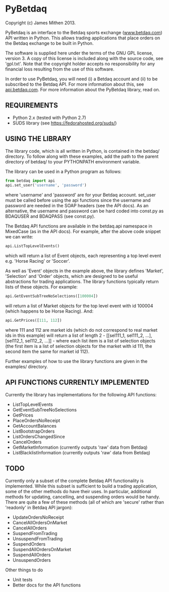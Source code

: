 PyBetdaq
========

Copyright (c) James Mithen 2013.

PyBetdaq is an interface to the Betdaq sports exchange
(www.betdaq.com) API written in Python.  This allows trading
applications that place orders on the Betdaq exchange to be built in
Python.

The software is supplied here under the terms of the GNU GPL license,
version 3.  A copy of this license is included along with the source
code, see 'gpl.txt'.  Note that the copyright holder accepts no
responsibility for any financial loss resulting from the use of this
software.
 
In order to use PyBetdaq, you will need (i) a Betdaq account and (ii)
to be subscribed to the Betdaq API.  For more information about this,
see [api.betdaq.com](http://api.betdaq.com).  For more information
about the PyBetdaq library, read on.

REQUIREMENTS
-------------

* Python 2.x (tested with Python 2.7)
* SUDS library (see https://fedorahosted.org/suds/)

USING THE LIBRARY
-----------------

The library code, which is all written in Python, is contained in the
betdaq/ directory.  To follow along with these examples, add the path
to the parent directory of betdaq/ to your PYTHONPATH environment
variable.

The library can be used in a Python program as follows:
```python
from betdaq import api
api.set_user('username', 'password')
```

where 'username' and 'password' are for your Betdaq account.  set_user
must be called before using the api functions since the username and
password are needed in the SOAP headers (see the API docs).  As an
alternative, the username and password can be hard coded into const.py
as BDAQUSER and BDAQPASS (see const.py).

The Betdaq API functions are available in the betdaq.api namespace in
MixedCase (as in the API docs).  For example, after the above code
snippet we can write:

```python
api.ListTopLevelEvents()
```
which will return a list of Event objects, each representing a top
level event e.g. 'Horse Racing' or 'Soccer'.

As well as 'Event' objects in the example above, the library defines
'Market', 'Selection' and 'Order' objects, which are designed to be
useful abstractions for trading applications.  The library functions
typically return lists of these objects.  For example:
```python
api.GetEventSubTreeNoSelections([100004])
```
will return a list of Market objects for the top level event with id
100004 (which happens to be Horse Racing).  And:
```python
api.GetPrices([111, 112])
```

where 111 and 112 are market ids (which do not correspond to real
market ids in this example) will return a list of length 2 -
[[sel111_1, sel111_2, ...], [sel112_1, sel112_2, ...]] - where each
list item is a list of selection objects (the first item is a list of
selection objects for the market with id 111, the second item the same
for market id 112).

Further examples of how to use the library functions are given in the
examples/ directory.

API FUNCTIONS CURRENTLY IMPLEMENTED
-----------------------------------

Currently the library has implementations for the following API
functions:

* ListTopLevelEvents
* GetEventSubTreeNoSelections
* GetPrices
* PlaceOrdersNoReceipt
* GetAccountBalances
* ListBootstrapOrders
* ListOrdersChangedSince
* CancelOrders
* GetMarketInformation (currently outputs 'raw' data from Betdaq)
* ListBlacklistInformation (currently outputs 'raw' data from Betdaq)


TODO
----

Currently only a subset of the complete Betdaq API functionality is
implemented.  While this subset is sufficient to build a trading
application, some of the other methods do have their uses.  In
particular, additional methods for updating, cancelling, and
suspending orders would be handy.  There are quite a few of these
methods (all of which are 'secure' rather than 'readonly' in Betdaq
API jargon):

* UpdateOrdersNoReceipt
* CancelAllOrdersOnMarket
* CancelAllOrders
* SuspendFromTrading
* UnsuspendFromTrading
* SuspendOrders
* SuspendAllOrdersOnMarket
* SuspendAllOrders
* UnsuspendOrders

Other things to do
* Unit tests
* Better docs for the API functions
